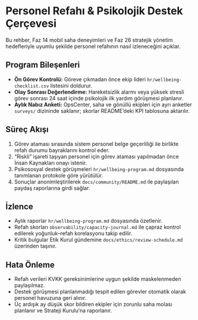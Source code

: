 # Personel Refahı & Psikolojik Destek Çerçevesi

Bu rehber, Faz 14 mobil saha deneyimleri ve Faz 26 stratejik yönetim hedefleriyle uyumlu şekilde personel refahının nasıl izleneceğini açıklar.

## Program Bileşenleri
- **Ön Görev Kontrolü:** Göreve çıkmadan önce ekip lideri `hr/wellbeing-checklist.csv` listesini doldurur.
- **Olay Sonrası Değerlendirme:** Hareketsizlik alarmı veya yüksek stresli görev sonrası 24 saat içinde psikolojik ilk yardım görüşmesi planlanır.
- **Aylık Nabız Anketi:** OpsCenter, saha ve gönüllü ekipleri için ayrı anketler `surveys/` dizininde saklanır; skorlar README’deki KPI tablosuna aktarılır.

## Süreç Akışı
1. Görev ataması sırasında sistem personel belge geçerliliği ile birlikte refah durumu bayraklarını kontrol eder.
2. “Riskli” işareti taşıyan personel için görev ataması yapılmadan önce İnsan Kaynakları onayı istenir.
3. Psikososyal destek görüşmeleri `hr/wellbeing-program.md` dosyasında tanımlanan protokole göre yürütülür.
4. Sonuçlar anonimleştirilerek `docs/community/README.md` ile paylaşılan paydaş raporlarına girdi sağlar.

## İzlence
- Aylık raporlar `hr/wellbeing-program.md` dosyasında özetlenir.
- Refah skorları `observability/capacity-journal.md` ile çapraz kontrol edilerek yoğunluk–refah korelasyonu takip edilir.
- Kritik bulgular Etik Kurul gündemine `docs/ethics/review-schedule.md` üzerinden taşınır.

## Hata Önleme
- Refah verileri KVKK gereksinimlerine uygun şekilde maskelenmeden paylaşılmaz.
- Destek görüşmesi planlanmadığı tespit edilen görevler otomatik olarak personel havuzuna geri alınır.
- Üç ardışık ay düşük skor bildiren ekipler için zorunlu saha molası planlanır ve Strateji Kurulu’na raporlanır.

